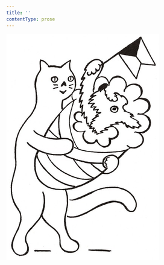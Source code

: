 ```yaml
---
title: ''
contentType: prose
---
```


<section>

![povidani_o_pejskovi_a_kocicce_013](./resources/povidani_o_pejskovi_a_kocicce_013.jpg)

</section>
